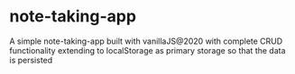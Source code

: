 # note-taking-app
A simple note-taking-app built with vanillaJS@2020 with complete CRUD functionality extending to localStorage as primary storage so that the data is persisted

